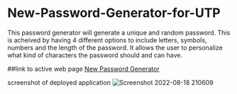 # New-Password-Generator-for-UTP
This password generator will generate a unique and random password. This is acheived by having 4 different options to include letters, symbols, numbers and the length of the password. It allows the user to personalize what kind of characters the password should and can have.

##link to active web page
[New Password Generator](file:///C:/Users/elise/Documents/AZBootcamp/projects/New-Password-Generator-for-UTP/Develop/index.html)

screenshot of deployed application
![Screenshot 2022-08-18 210609](https://user-images.githubusercontent.com/109640836/185540775-9854eee3-aa07-47ad-8b0d-a755e957af1c.png)

